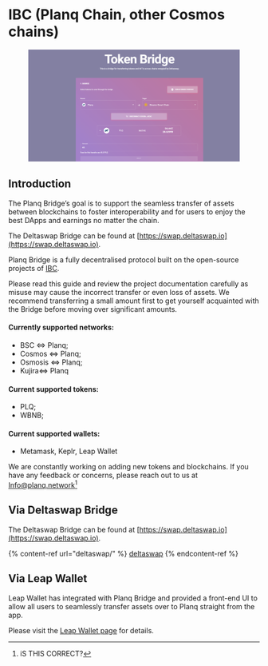 # IBC (Planq Chain, other Cosmos chains)

<figure><img src="../../.gitbook/assets/image (2).png" alt=""><figcaption></figcaption></figure>

## Introduction

The Planq Bridge’s goal is to support the seamless transfer of assets between blockchains to foster interoperability and for users to enjoy the best DApps and earnings no matter the chain.

The Deltaswap Bridge can be found at [https://swap.deltaswap.io](https://swap.deltaswap.io).

Planq Bridge is a fully decentralised protocol built on the open-source projects of [IBC](https://ibcprotocol.org/).

Please read this guide and review the project documentation carefully as misuse may cause the incorrect transfer or even loss of assets. We recommend transferring a small amount first to get yourself acquainted with the Bridge before moving over significant amounts.

#### Currently supported networks:

* BSC <=> Planq;
* Cosmos <=> Planq;
* Osmosis <=> Planq;
* Kujira<=> Planq

#### Current supported tokens:

* PLQ;
* WBNB;

#### Current supported wallets:

* Metamask, Keplr, Leap Wallet

We are constantly working on adding new tokens and blockchains. If you have any feedback or concerns, please reach out to us at Info@planq.network[^1]

## Via Deltaswap Bridge

The Deltaswap Bridge can be found at [https://swap.deltaswap.io](https://swap.deltaswap.io).

{% content-ref url="deltaswap/" %}
[deltaswap](deltaswap/)
{% endcontent-ref %}

## Via Leap Wallet

Leap Wallet has integrated with Planq Bridge and provided a front-end UI to allow all users to seamlessly transfer assets over to Planq straight from the app.

Please visit the [Leap Wallet page](https://medium.com/@planq/how-to-use-leap-wallet-with-the-planq-network-plq-4c3ff867893f) for details.

[^1]: iS THIS CORRECT?

